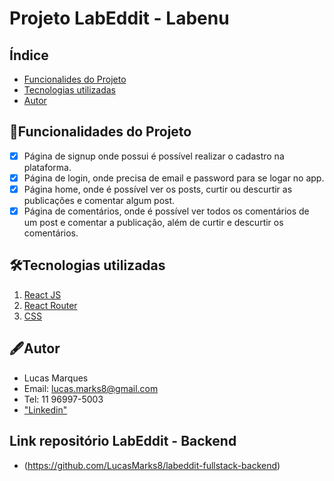 # Projeto LabEddit - Labenu

## Índice
- <a href="#funcionalidades">Funcionalides do Projeto</a>
- <a href="#-tecnologias-utilizadas">Tecnologias utilizadas</a>
- <a href="#autor">Autor</a>

## 📱Funcionalidades do Projeto

- [x] Página de signup onde possui é possível realizar o cadastro na plataforma.
- [x] Página de login, onde precisa de email e password para se logar no app.
- [x] Página home, onde é possível ver os posts, curtir ou descurtir as publicações e comentar algum post.
- [x] Página de comentários, onde é possível ver todos os comentários de um post e comentar a publicação, além de curtir e descurtir os comentários.

## 🛠Tecnologias utilizadas

1. [React JS](https://pt-br.reactjs.org/)
2. [React Router](https://reactrouter.com/en/main)
3. [CSS](https://styled-components.com/)

## 🖋Autor

- Lucas Marques
- Email: lucas.marks8@gmail.com
- Tel: 11 96997-5003
- ["Linkedin"](https://www.linkedin.com/in/lucas-henrique-marques/)

## Link repositório LabEddit - Backend 
- (https://github.com/LucasMarks8/labeddit-fullstack-backend)
